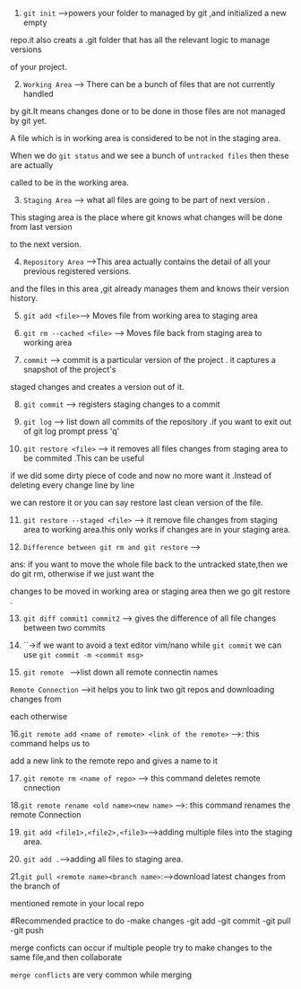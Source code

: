 1. `git init` -->powers your folder to managed by git ,and initialized a new empty

repo.it also creats a .git folder that has all the relevant logic to manage versions

of your project.

2.  `Working Area` --> There can be a bunch of files that are not currently handled 

by git.It means changes done or to be done in those files are not managed by git yet.

A file which is in working area is considered to be not in the staging area.

When we do `git status` and we see a bunch of `untracked files` then these are actually 

called to be in the working area.

3. `Staging Area` --> what all files are going to be part of next version .

This staging area is the place where git knows what changes will be done from last version 

to the next version.

4.  `Repository Area` -->This area actually contains the detail of all your previous registered versions.

and the files in this area ,git already manages them and knows their version history.

5. `git add <file>`--> Moves file from working area to staging area 

6. `git rm --cached <file>` --> Moves file back from staging area to working area 

7. `commit` --> commit is a particular version of the project . it captures a snapshot of the project's

staged changes and creates a version out of it.

8. `git commit` --> registers staging changes to a commit

9. `git log` --> list down all commits of the repository .if you want to exit out of git log prompt press 'q'

10. `git restore <file>` --> it removes all files changes from staging area to be commited .This can be useful 

if we did some dirty piece of code and now no more want it .Instead of deleting every change line by line 

we can restore it or you can say restore last clean version of the file.

11. `git restore --staged <file>`  --> it remove file changes from staging area to working area.this only 
works if changes are in your staging area.

12. `Difference between git rm and git restore` -->

ans: if you want to move the whole file back to the untracked state,then we do git rm, otherwise if we just want the

changes to be moved in working area or staging area then we go git restore .

13. `git diff commit1 commit2` --> gives the difference of all file changes between two commits

14. ``->if we want to avoid a text editor vim/nano while `git commit` we can use `git commit -m <commit msg>`

15. `git remote ` -->list down all remote connectin names

`Remote Connection` -->it helps you to link two git repos and downloading changes from 

each otherwise


16.`git remote add <name of remote> <link of the remote>` -->: this command helps us to 

add a new link to the remote repo and gives a name to it

17. `git remote rm <name of repo>` --> this command deletes remote cnnection 

18.`git remote rename <old name><new name>` -->: this command renames the remote Connection

19. `git add <file1>,<file2>,<file3>`-->adding multiple files into the staging area.

20. `git add .`-->adding all files to staging area.

21.`git pull <remote name><branch name>`:-->download latest changes from the branch of 

mentioned remote in your local repo

#Recommended practice to do
    -make changes
    -git add<file>
    -git commit
    -git pull
    -git push

merge conficts can occur if multiple people try to make changes to the same file,and
then collaborate




`merge conflicts` are very common while merging
